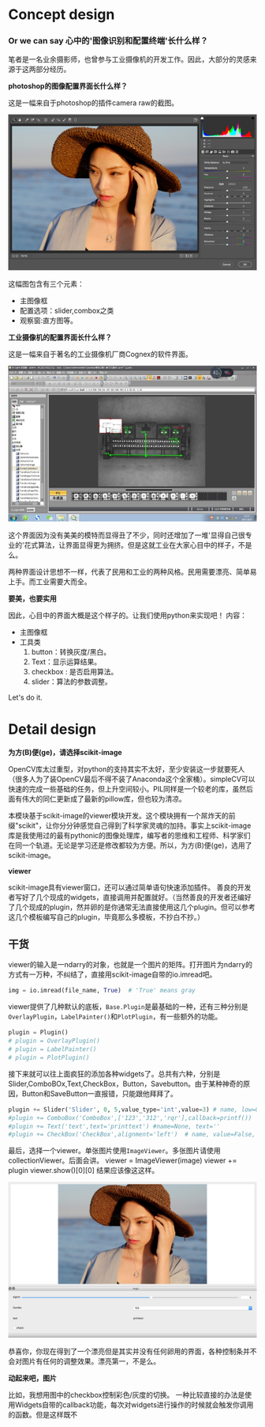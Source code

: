 # Concept design
### Or we can say 心中的'图像识别和配置终端'长什么样？

笔者是一名业余摄影师，也曾参与工业摄像机的开发工作。因此，大部分的灵感来源于这两部分经历。

**photoshop的图像配置界面长什么样？**


这是一幅来自于photoshop的插件camera raw的截图。

![alex|100*100](https://github.com/AppliedAIGroup/BOFO/raw/master/Devlog/testraw.jpg)

这幅图包含有三个元素：
- 主图像框
- 配置选项：slider,combox之类
- 观察窗:直方图等。

**工业摄像机的配置界面长什么样？**

这是一幅来自于著名的工业摄像机厂商Cognex的软件界面。

![alex](https://github.com/AppliedAIGroup/BOFO/raw/master/Devlog/testcognex.JPG)

这个界面因为没有美美的模特而显得丑了不少，同时还增加了一堆'显得自己很专业的'花式算法，让界面显得更为拥挤。但是这就工业在大家心目中的样子，不是么。

两种界面设计思想不一样，代表了民用和工业的两种风格。民用需要漂亮、简单易上手。而工业需要大而全。

**要美，也要实用**

因此，心目中的界面大概是这个样子的。让我们使用python来实现吧！
内容：
- 主图像框
- 工具类
  1. button：转换灰度/黑白。
  2. Text：显示运算结果。
  3. checkbox : 是否启用算法。
  4. slider：算法的参数调整。

Let's do it.

# Detail design

**为方(B)便(ge)，请选择scikit-image**


OpenCV库太过重型，对python的支持其实不太好，至少安装这一步就要死人（很多人为了装OpenCV最后不得不装了Anaconda这个全家桶）。simpleCV可以快速的完成一些基础的任务，但上升空间较小。PIL同样是一个较老的库，虽然后面有伟大的同仁更新成了最新的pillow库，但也较为清凉。

本模块基于scikit-image的viewer模块开发。这个模块拥有一个屌炸天的前缀"scikit"，让你分分钟感觉自己得到了科学家灵魂的加持。事实上scikit-image库是我使用过的最有pythonic的图像处理库，编写者的思维和工程师、科学家们在同一个轨道。无论是学习还是修改都较为方便。所以，为方(B)便(ge)，选用了scikit-image。

**viewer**

scikit-image具有viewer窗口，还可以通过简单语句快速添加插件。
善良的开发者写好了几个现成的widgets，直接调用并配置就好。（当然善良的开发者还编好了几个现成的plugin，然并卵的是你通常无法直接使用这几个plugin。但可以参考这几个模板编写自己的plugin，毕竟那么多模板，不抄白不抄。）


## 干货

viewer的输入是一ndarry的对象，也就是一个图片的矩阵。打开图片为ndarry的方式有一万种，不纠结了，直接用scikit-image自带的io.imread吧。
```python
img = io.imread(file_name, True)  # 'True' means gray
```
viewer提供了几种默认的底板，`Base.Plugin`是最基础的一种，还有三种分别是`OverlayPlugin`，`LabelPainter()`和`PlotPlugin`，有一些额外的功能。
```python
plugin = Plugin()
# plugin = OverlayPlugin()
# plugin = LabelPainter()
# plugin = PlotPlugin()
```
接下来就可以往上面疯狂的添加各种widgets了。总共有六种，分别是Slider,ComboBOx,Text,CheckBox，Button，Savebutton。由于某种神奇的原因，Button和SaveButton一直报错，只能跟他拜拜了。
```python
plugin += Slider('Slider', 0, 5,value_type='int',value=3) # name, low=0.0, high=1.0, value=None, value_type='float'/'int',orientation='horizontal'/'vertical'
#plugin += ComboBox('ComboBox',['123','312','rqr'],callback=printf())  #name, items, ptype='kwarg', callback=None
#plugin += Text('text',text='printtext') #name=None, text=''
#plugin += CheckBox('CheckBox',alignment='left')  # name, value=False, alignment='center'/'left'/'right', ptype='kwarg',callback=None
```
最后，选择一个viewer。单张图片使用`ImageViewer`。多张图片请使用collectionViewer。后面会讲。
viewer = ImageViewer(image)
viewer += plugin
viewer.show()[0][0]
结果应该像这这样。

![alex](https://github.com/AppliedAIGroup/BOFO/raw/master/Devlog/testwidgets.png)

恭喜你，你现在得到了一个漂亮但是其实并没有任何卵用的界面，各种控制条并不会对图片有任何的调整效果。漂亮第一，不是么。

**动起来吧，图片**

比如，我想用图中的checkbox控制彩色/灰度的切换。
一种比较直接的办法是使用Widgets自带的callback功能，每次对widgets进行操作的时候就会触发你调用的函数。但是这样既不


